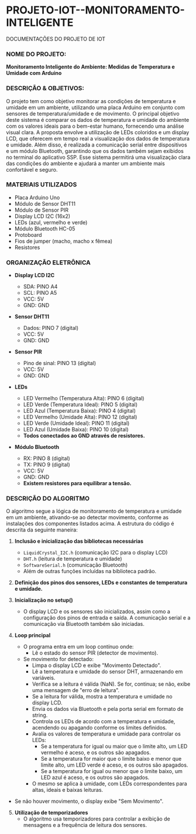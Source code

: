 # PROJETO-IOT--MONITORAMENTO-INTELIGENTE
DOCUMENTAÇÕES DO PROJETO DE IOT


### NOME DO PROJETO: 
**Monitoramento Inteligente do Ambiente: Medidas de Temperatura e Umidade com Arduino**

### DESCRIÇÃO & OBJETIVOS: 

O projeto tem como objetivo monitorar as condições de temperatura e umidade em um ambiente, utilizando uma placa Arduino em conjunto com sensores de temperatura/umidade e de movimento. 
O principal objetivo deste sistema é comparar os dados de temperatura e umidade do ambiente com os valores ideais para o bem-estar humano, fornecendo uma análise visual clara. 
A proposta envolve a utilização de LEDs coloridos e um display LCD, que oferecem em tempo real a visualização dos dados de temperatura e umidade. 
Além disso, é realizada a comunicação serial entre dispositivos e um módulo Bluetooth, garantindo que os dados também sejam exibidos no terminal do aplicativo SSP.
Esse sistema permitirá uma visualização clara das condições do ambiente e ajudará a manter um ambiente mais confortável e seguro.

### MATERIAIS UTILIZADOS

* Placa Arduino Uno
* Módulo de Sensor DHT11
* Módulo de Sensor PIR
* Display LCD I2C (16x2)
* LEDs (azul, vermelho e verde)
* Módulo Bluetooth HC-05
* Protoboard
* Fios de jumper (macho, macho x fêmea)
* Resistores

### ORGANIZAÇÃO ELETRÔNICA

* **Display LCD I2C**
  - SDA: PINO A4 
  - SCL: PINO A5 
  - VCC: 5V
  - GND: GND

* **Sensor DHT11**
  - Dados: PINO 7 (digital)
  - VCC: 5V
  - GND: GND

* **Sensor PIR**
  - Pino de sinal: PINO 13 (digital)
  - VCC: 5V
  - GND: GND

* **LEDs**
  - LED Vermelho (Temperatura Alta): PINO 6 (digital)
  - LED Verde (Temperatura Ideal): PINO 5 (digital)
  - LED Azul (Temperatura Baixa): PINO 4 (digital)
  - LED Vermelho (Umidade Alta): PINO 12 (digital)
  - LED Verde (Umidade Ideal): PINO 11 (digital)
  - LED Azul (Umidade Baixa): PINO 10 (digital)
  - **Todos conectados ao GND através de resistores.**

* **Módulo Bluetooth**
  - RX: PINO 8 (digital)
  - TX: PINO 9 (digital)
  - VCC: 5V
  - GND: GND
  - **Existem resistores para equilibrar a tensão.**

### DESCRIÇÃO DO ALGORITMO

O algoritmo segue a lógica de monitoramento de temperatura e umidade em um ambiente, ativando-se ao detectar movimento, conforme as instalações dos componentes listados acima. 
A estrutura do código é descrita da seguinte maneira:

1. **Inclusão e inicialização das bibliotecas necessárias**
   - `LiquidCrystal_I2C.h` (comunicação I2C para o display LCD)
   - `DHT.h` (leitura de temperatura e umidade)
   - `SoftwareSerial.h` (comunicação Bluetooth)
   - Além de outras funções incluídas na biblioteca padrão.

2. **Definição dos pinos dos sensores, LEDs e constantes de temperatura e umidade.**

3. **Inicialização no setup()**
   - O display LCD e os sensores são inicializados, assim como a configuração dos pinos de entrada e saída. A comunicação serial e a comunicação via Bluetooth também são iniciadas.

4. **Loop principal**
   - O programa entra em um loop contínuo onde:
     - Lê o estado do sensor PIR (detector de movimento).
   - Se movimento for detectado:
       - Limpa o display LCD e exibe "Movimento Detectado".
       - Lê a temperatura e umidade do sensor DHT, armazenando em variáveis.
       - Verifica se a leitura é válida (NaN). Se for, continua; se não, exibe uma mensagem de "erro de leitura".
       - Se a leitura for válida, mostra a temperatura e umidade no display LCD.
       - Envia os dados via Bluetooth e pela porta serial em formato de string.
       - Controla os LEDs de acordo com a temperatura e umidade, acendendo ou apagando conforme os limites definidos.
     - Avalia os valores de temperatura e umidade para controlar os LEDs:
       - Se a temperatura for igual ou maior que o limite alto, um LED vermelho é aceso, e os outros são apagados.
       - Se a temperatura for maior que o limite baixo e menor que limite alto, um LED verde é aceso, e os outros são apagados.
       - Se a temperatura for igual ou menor que o limite baixo, um LED azul é aceso, e os outros são apagados.
     - O mesmo se aplica à umidade, com LEDs correspondentes para altas, ideais e baixas leituras.
 - Se não houver movimento, o display exibe "Sem Movimento".
     

5. **Utilização de temporizadores**
   - O algoritmo usa temporizadores para controlar a exibição de mensagens e a frequência de leitura dos sensores.
